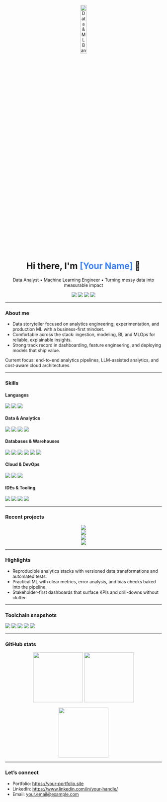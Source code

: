 <!-- Banner -->
<p align="center">
  <img src="https://media.tenor.com/hVX6r4kDu00AAAAi/ai-grok.gif" alt="Data & ML Banner" width="20%" />
</p>

<!-- Title & Tagline -->
<h1 align="center">Hi there, I'm <span style="color:#3b82f6">[Your Name]</span> 👋</h1>
<p align="center">
  Data Analyst • Machine Learning Engineer • Turning messy data into measurable impact
</p>

<!-- Quick Badges -->
<p align="center">
  <a href="mailto:your.email@example.com"><img src="https://img.shields.io/badge/Email-Contact-informational?style=flat&logo=gmail&logoColor=white&color=EA4335"></a>
  <a href="https://www.linkedin.com/in/your-handle/"><img src="https://img.shields.io/badge/LinkedIn-Connect-blue?style=flat&logo=linkedin"></a>
  <a href="https://your-portfolio.site/"><img src="https://img.shields.io/badge/Portfolio-Visit-0ea5e9?style=flat&logo=vercel&logoColor=white"></a>
  <a href="https://github.com/yourhandle?tab=repositories"><img src="https://img.shields.io/badge/GitHub-Explore-111827?style=flat&logo=github"></a>
</p>

---

### About me

- Data storyteller focused on analytics engineering, experimentation, and production ML with a business-first mindset.  
- Comfortable across the stack: ingestion, modeling, BI, and MLOps for reliable, explainable insights.  
- Strong track record in dashboarding, feature engineering, and deploying models that ship value.  

Current focus: end-to-end analytics pipelines, LLM-assisted analytics, and cost-aware cloud architectures.

---

### Skills

#### Languages
<p>
  <img src="https://img.shields.io/badge/Python-3776AB?style=flat&logo=python&logoColor=white" />
  <img src="https://img.shields.io/badge/R-276DC3?style=flat&logo=r&logoColor=white" />
  <img src="https://img.shields.io/badge/SQL-336791?style=flat&logo=postgresql&logoColor=white" />
</p>

#### Data & Analytics
<p>
  <img src="https://img.shields.io/badge/Advanced%20Excel-217346?style=flat&logo=microsoft-excel&logoColor=white" />
  <img src="https://img.shields.io/badge/Power%20Query-217346?style=flat&logo=microsoft-excel&logoColor=white" />
  <img src="https://img.shields.io/badge/Power%20BI-F2C811?style=flat&logo=powerbi&logoColor=000" />
  <img src="https://img.shields.io/badge/Tableau-E97627?style=flat&logo=tableau&logoColor=white" />
</p>

#### Databases & Warehouses
<p>
  <img src="https://img.shields.io/badge/MSSQL-CC2927?style=flat&logo=microsoft-sql-server&logoColor=white" />
  <img src="https://img.shields.io/badge/MySQL-4479A1?style=flat&logo=mysql&logoColor=white" />
  <img src="https://img.shields.io/badge/PostgreSQL-4169E1?style=flat&logo=postgresql&logoColor=white" />
  <img src="https://img.shields.io/badge/SQLite-003B57?style=flat&logo=sqlite&logoColor=white" />
  <img src="https://img.shields.io/badge/Google%20BigQuery-4285F4?style=flat&logo=googlebigquery&logoColor=white" />
  <img src="https://img.shields.io/badge/Snowflake-29B5E8?style=flat&logo=snowflake&logoColor=white" />
</p>

#### Cloud & DevOps
<p>
  <img src="https://img.shields.io/badge/AWS-232F3E?style=flat&logo=amazon-aws&logoColor=FF9900" />
  <img src="https://img.shields.io/badge/Azure-0078D4?style=flat&logo=microsoft-azure&logoColor=white" />
  <img src="https://img.shields.io/badge/Docker-2496ED?style=flat&logo=docker&logoColor=white" />
</p>

#### IDEs & Tooling
<p>
  <img src="https://img.shields.io/badge/VS%20Code-007ACC?style=flat&logo=visual-studio-code&logoColor=white" />
  <img src="https://img.shields.io/badge/PyCharm-000000?style=flat&logo=pycharm&logoColor=21D789" />
  <img src="https://img.shields.io/badge/Anaconda-44A833?style=flat&logo=anaconda&logoColor=white" />
  <img src="https://img.shields.io/badge/MS%20Office-D83B01?style=flat&logo=microsoft-office&logoColor=white" />
</p>

---

### Recent projects

<!-- Replace the links below with your real projects -->
<div align="center">

  <a href="https://github.com/yourhandle/retail-demand-forecasting">
    <img src="https://img.shields.io/badge/Time%20Series%20Forecasting-Prophet%20%7C%20XGBoost-111827?style=for-the-badge&logo=clockify&logoColor=white" />
  </a>
  <br/>

  <a href="https://github.com/yourhandle/customer-churn-mlops">
    <img src="https://img.shields.io/badge/Customer%20Churn-MLflow%20%7C%20Docker%20%7C%20FastAPI-0f766e?style=for-the-badge&logo=docker&logoColor=white" />
  </a>
  <br/>

  <a href="https://github.com/yourhandle/analytics-engineering-bq">
    <img src="https://img.shields.io/badge/ELT%20on%20BigQuery-DBT%20%7C%20Data%20Quality-1f2937?style=for-the-badge&logo=googlebigquery&logoColor=white" />
  </a>
  <br/>

  <a href="https://public.tableau.com/app/profile/yourhandle">
    <img src="https://img.shields.io/badge/BI%20Portfolio-Power%20BI%20%7C%20Tableau-f59e0b?style=for-the-badge&logo=tableau&logoColor=white" />
  </a>

</div>

---

### Highlights

- Reproducible analytics stacks with versioned data transformations and automated tests.  
- Practical ML with clear metrics, error analysis, and bias checks baked into the pipeline.  
- Stakeholder-first dashboards that surface KPIs and drill-downs without clutter.  

---

### Toolchain snapshots

<p>
  <img src="https://img.shields.io/badge/ETL/ELT-Airflow%20(alt)/DBT/Power%20Query-lightgrey?style=flat" />
  <img src="https://img.shields.io/badge/Modeling-scikit--learn%2C%20XGBoost%2C%20LightGBM-lightgrey?style=flat" />
  <img src="https://img.shields.io/badge/Experiment-MLflow%2C%20Weights&Biases-lightgrey?style=flat" />
  <img src="https://img.shields.io/badge/Serving-FastAPI%2C%20Docker%2C%20Lambda-lightgrey?style=flat" />
  <img src="https://img.shields.io/badge/Observability-Grafana%2C%20CloudWatch-lightgrey?style=flat" />
</p>

---

### GitHub stats

<p align="center">
  <img height="160" src="https://github-readme-stats.vercel.app/api?username=yourhandle&show_icons=true&theme=react&hide_border=true" />
  <img height="160" src="https://github-readme-streak-stats.herokuapp.com/?user=yourhandle&theme=react&hide_border=true" />
</p>

<p align="center">
  <img height="160" src="https://github-readme-stats.vercel.app/api/top-langs/?username=yourhandle&layout=compact&theme=react&hide_border=true" />
</p>

---

### Let’s connect

- Portfolio: https://your-portfolio.site  
- LinkedIn: https://www.linkedin.com/in/your-handle/  
- Email: your.email@example.com  

<!-- Tips:
1) Create a repository named exactly your GitHub username to make this README your profile.
2) Keep “Recent projects” up to date for the strongest first impression.
3) Consider pinning 6 repositories that match your narrative (analytics, ML, BI, MLOps).
-->




